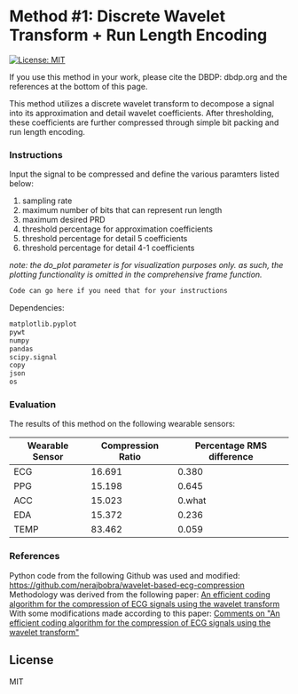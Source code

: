 # Method #1: Discrete Wavelet Transform + Run Length Encoding

[![License: MIT](https://img.shields.io/badge/License-MIT-yellow.svg)](https://opensource.org/licenses/MIT)

If you use this method in your work, please cite the DBDP: dbdp.org and the references at the bottom of this page.

This method utilizes a discrete wavelet transform to decompose a signal into its approximation and detail wavelet coefficients. After thresholding, these coefficients are further compressed through simple bit packing and run length encoding.


### Instructions

Input the signal to be compressed and define the various paramters listed below:  
1. sampling rate
1. maximum number of bits that can represent run length
1. maximum desired PRD
1. threshold percentage for approximation coefficients
1. threshold percentage for detail 5 coefficients
1. threshold percentage for detail 4-1 coefficients


*note: the do_plot parameter is for visualization purposes only. as such, the plotting functionality is omitted in the comprehensive frame function.*

```sh
Code can go here if you need that for your instructions
```

Dependencies:

```sh
matplotlib.pyplot
pywt
numpy
pandas
scipy.signal
copy
json
os
```

### Evaluation

The results of this method on the following wearable sensors:

| Wearable Sensor | Compression Ratio | Percentage RMS difference |
| ------ | ------ | ------ | 
| ECG | 16.691 | 0.380 |
| PPG | 15.198 | 0.645 |
| ACC | 15.023 | 0.what |
| EDA | 15.372 | 0.236 |
| TEMP | 83.462 | 0.059 |



### References

Python code from the following Github was used and modified:
https://github.com/nerajbobra/wavelet-based-ecg-compression  
Methodology was derived from the following paper:
[An efficient coding algorithm for the compression of ECG signals using the wavelet transform](https://ieeexplore.ieee.org/document/991163)  
With some modifications made according to this paper:
[Comments on "An efficient coding algorithm for the compression of ECG signals using the wavelet transform"](https://ieeexplore.ieee.org/document/1213856)

License
----

MIT



[//]: # (These are reference links used in the body of this note and get stripped out when the markdown processor does its job. There is no need to format nicely because it shouldn't be seen. Thanks SO - http://stackoverflow.com/questions/4823468/store-comments-in-markdown-syntax)


   [dill]: <https://github.com/joemccann/dillinger>
   [git-repo-url]: <https://github.com/joemccann/dillinger.git>
   [john gruber]: <http://daringfireball.net>
   [df1]: <http://daringfireball.net/projects/markdown/>
   [markdown-it]: <https://github.com/markdown-it/markdown-it>
   [Ace Editor]: <http://ace.ajax.org>
   [node.js]: <http://nodejs.org>
   [Twitter Bootstrap]: <http://twitter.github.com/bootstrap/>
   [jQuery]: <http://jquery.com>
   [@tjholowaychuk]: <http://twitter.com/tjholowaychuk>
   [express]: <http://expressjs.com>
   [AngularJS]: <http://angularjs.org>
   [Gulp]: <http://gulpjs.com>

   [PlDb]: <https://github.com/joemccann/dillinger/tree/master/plugins/dropbox/README.md>
   [PlGh]: <https://github.com/joemccann/dillinger/tree/master/plugins/github/README.md>
   [PlGd]: <https://github.com/joemccann/dillinger/tree/master/plugins/googledrive/README.md>
   [PlOd]: <https://github.com/joemccann/dillinger/tree/master/plugins/onedrive/README.md>
   [PlMe]: <https://github.com/joemccann/dillinger/tree/master/plugins/medium/README.md>
   [PlGa]: <https://github.com/RahulHP/dillinger/blob/master/plugins/googleanalytics/README.md>
